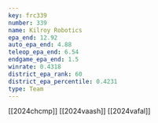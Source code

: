 ```yaml
---
key: frc339
number: 339
name: Kilroy Robotics
epa_end: 12.92
auto_epa_end: 4.88
teleop_epa_end: 6.54
endgame_epa_end: 1.5
winrate: 0.4318
district_epa_rank: 60
district_epa_percentile: 0.4231
type: Team
---
```

[[2024chcmp]]
[[2024vaash]]
[[2024vafal]]
